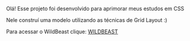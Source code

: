 Olá! Esse projeto foi desenvolvido para aprimorar meus estudos em CSS

Nele construí uma modelo utilizando as técnicas de Grid Layout :)

Para acessar o WildBeast clique: <a href="https://wildbeastcss.netlify.app">WILDBEAST<a/>

